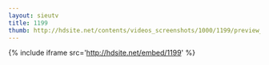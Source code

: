 ```yaml
---
layout: sieutv
title: 1199
thumb: http://hdsite.net/contents/videos_screenshots/1000/1199/preview_360p.mp4.jpg
---
```

{% include iframe src='http://hdsite.net/embed/1199' %}
 

